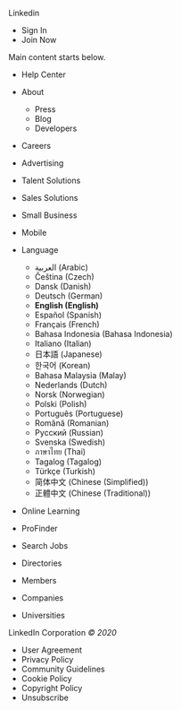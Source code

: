 Linkedin

*   Sign In
*   Join Now

Main content starts below.

*   Help Center
*   About
    *   Press
    *   Blog
    *   Developers
*   Careers
*   Advertising
*   Talent Solutions
*   Sales Solutions
*   Small Business
*   Mobile
*   Language
    *   العربية (Arabic)
    *   Čeština (Czech)
    *   Dansk (Danish)
    *   Deutsch (German)
    *   **English (English)**
    *   Español (Spanish)
    *   Français (French)
    *   Bahasa Indonesia (Bahasa Indonesia)
    *   Italiano (Italian)
    *   日本語 (Japanese)
    *   한국어 (Korean)
    *   Bahasa Malaysia (Malay)
    *   Nederlands (Dutch)
    *   Norsk (Norwegian)
    *   Polski (Polish)
    *   Português (Portuguese)
    *   Română (Romanian)
    *   Русский (Russian)
    *   Svenska (Swedish)
    *   ภาษาไทย (Thai)
    *   Tagalog (Tagalog)
    *   Türkçe (Turkish)
    *   简体中文 (Chinese (Simplified))
    *   正體中文 (Chinese (Traditional))
*   Online Learning
*   ProFinder

*   Search Jobs

*   Directories
*   Members
*   Companies
*   Universities

LinkedIn Corporation _© 2020_

*   User Agreement
*   Privacy Policy
*   Community Guidelines
*   Cookie Policy
*   Copyright Policy
*   Unsubscribe

<img src="http://b.scorecardresearch.com/b?c1=2&amp;c2=6402952&amp;c3=&amp;c4=&amp;c5=&amp;c6=&amp;c15=&amp;cv=1.3&amp;cj=1" style="display:none" width="0" height="0" alt="" /><img src="/csp/dtag?p=10" width="1" height="1" alt="" style="display:none"/>